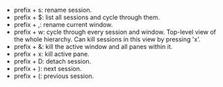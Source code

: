 

* prefix + s: rename session.
* prefix + $: list all sessions and cycle through them.
* prefix + ,: rename current window.
* prefix + w: cycle through every session and window. Top-level view of the whole hierarchy. Can kill sessions in this view by pressing 'x'.
* prefix + &: kill the active window and all panes within it.
* prefix + x: kill active pane.
* prefix + D: detach session.
* prefix + ): next session.
* prefix + (: previous session.

